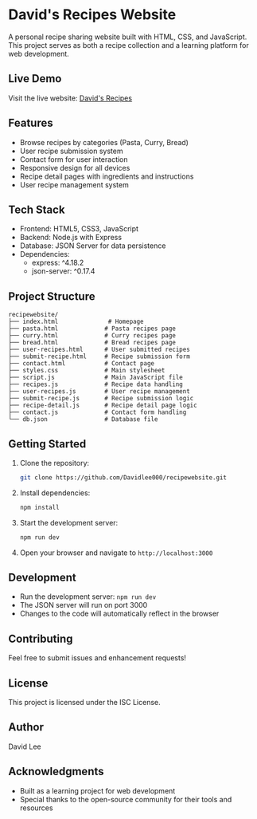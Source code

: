 # David's Recipes Website

A personal recipe sharing website built with HTML, CSS, and JavaScript. This project serves as both a recipe collection and a learning platform for web development.

## Live Demo

Visit the live website: [David's Recipes](https://vercel.com/davidlee000s-projects/recipewebsite)

## Features

- Browse recipes by categories (Pasta, Curry, Bread)
- User recipe submission system
- Contact form for user interaction
- Responsive design for all devices
- Recipe detail pages with ingredients and instructions
- User recipe management system

## Tech Stack

- Frontend: HTML5, CSS3, JavaScript
- Backend: Node.js with Express
- Database: JSON Server for data persistence
- Dependencies:
  - express: ^4.18.2
  - json-server: ^0.17.4

## Project Structure

```
recipewebsite/
├── index.html              # Homepage
├── pasta.html             # Pasta recipes page
├── curry.html             # Curry recipes page
├── bread.html             # Bread recipes page
├── user-recipes.html      # User submitted recipes
├── submit-recipe.html     # Recipe submission form
├── contact.html           # Contact page
├── styles.css             # Main stylesheet
├── script.js              # Main JavaScript file
├── recipes.js             # Recipe data handling
├── user-recipes.js        # User recipe management
├── submit-recipe.js       # Recipe submission logic
├── recipe-detail.js       # Recipe detail page logic
├── contact.js             # Contact form handling
└── db.json                # Database file
```

## Getting Started

1. Clone the repository:
   ```bash
   git clone https://github.com/Davidlee000/recipewebsite.git
   ```

2. Install dependencies:
   ```bash
   npm install
   ```

3. Start the development server:
   ```bash
   npm run dev
   ```

4. Open your browser and navigate to `http://localhost:3000`

## Development

- Run the development server: `npm run dev`
- The JSON server will run on port 3000
- Changes to the code will automatically reflect in the browser

## Contributing

Feel free to submit issues and enhancement requests!

## License

This project is licensed under the ISC License.

## Author

David Lee

## Acknowledgments

- Built as a learning project for web development
- Special thanks to the open-source community for their tools and resources

